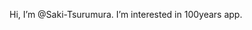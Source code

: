 Hi, I’m @Saki-Tsurumura.
I’m interested in 100years app.

<!---
Saki-Tsurumura/Saki-Tsurumura is a ✨ special ✨ repository because its `README.md` (this file) appears on your GitHub profile.
You can click the Preview link to take a look at your changes.
--->
